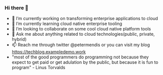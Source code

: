### Hi there 👋

- 🔭 I’m currently working on transforming enterprise applications to cloud
- 🌱 I’m currently learning cloud native enterprise tooling
- 👯 I’m looking to collaborate on some cool cloud native platform tools
- 💬 Ask me about anything related to cloud technologies(public, private, hybrid)
- 📫 Reach me through twitter @petermendis or you can visit my blog https://techblog.exampledemo.work
- "most of the good programmers do programming not because they expect to get paid or get adulation by the public, but because it is fun to program" - Linus Torvalds
